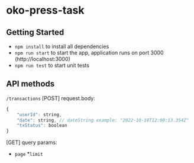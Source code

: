 # oko-press-task
## Getting Started
* `npm install` to install all dependencies
* `npm run start` to start the app, application runs on port 3000 (http://localhost:3000)
* `npm run test` to start unit tests

## API methods
`/transactions`
[POST] request.body:
```js
{
    "userId": string,
    "date": string, // dateString example: "2022-10-18T12:00:13.354Z"
    "txStatus": boolean
}
```

[GET] query params:
* `page`
*`limit`
